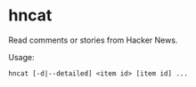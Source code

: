 # hncat

Read comments or stories from Hacker News.

Usage:

    hncat [-d|--detailed] <item id> [item id] ...
